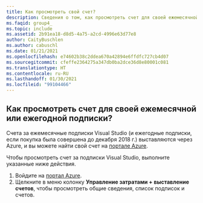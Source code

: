 ```yaml
---
title: Как просмотреть свой счет?
description: Сведения о том, как просмотреть счет для своей ежемесячной или ежегодной подписки Visual Studio
ms.faqid: group4_
ms.topic: include
ms.assetid: 2b91ea18-d8d5-4a75-a2cd-4996e63d77e8
author: CaityBuschlen
ms.author: cabuschl
ms.date: 01/21/2021
ms.openlocfilehash: e74602b38c2ddea670a42894e6ffdfc727cb4d07
ms.sourcegitcommit: cfeffe2364275a347db0ba2dce36d8e80001c081
ms.translationtype: HT
ms.contentlocale: ru-RU
ms.lasthandoff: 01/30/2021
ms.locfileid: "99104466"
---
```

## <a name="how-do-i-view-my-invoice-for-monthly-and-annual-subscriptions"></a>Как просмотреть счет для своей ежемесячной или ежегодной подписки?

Счета за ежемесячные подписки Visual Studio (и ежегодные подписки, если покупка была совершена до декабря 2018 г.) выставляются через Azure, и вы можете найти свой счет на [портале Azure](https://portal.azure.com/). 

Чтобы просмотреть счет за подписки Visual Studio, выполните указанные ниже действия.
1. Войдите на [портал Azure](https://portal.azure.com/). 
0. Щелкните в меню колонку **Управление затратами + выставление счетов**, чтобы просмотреть общие сведения, список подписок и счетов. 